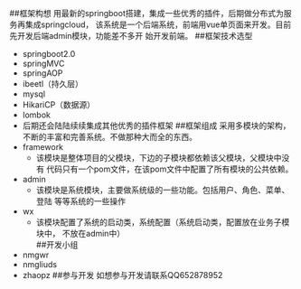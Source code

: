 ##框架构想
    用最新的springboot搭建，集成一些优秀的插件，后期做分布式为服务再集成springcloud，
    该系统是一个后端系统，前端用vue单页面来开发。目前先开发后端admin模块，功能差不多开
    始开发前端。
##框架技术选型
* springboot2.0
* springMVC
* springAOP
* ibeetl（持久层）
* mysql
* HikariCP（数据源）
* lombok
* 后期还会陆陆续续集成其他优秀的插件框架
##框架组成
采用多模块的架构，不断的丰富和完善系统。不做那种大而全的东西。
* framework
    * 该模块是整体项目的父模块，下边的子模块都依赖该父模块，父模块中没有
    代码只有一个pom文件，在该pom文件中配置了所有模块的公共依赖。
* admin
    * 该模块是系统模块，主要做系统级的一些功能。包括用户、角色、菜单、登陆
    等等系统的一些操作
* wx
    * 该模块配置了系统的启动类，系统配置（系统启动类，配置放在业务子模块中，
    不放在admin中）  
##开发小组
* nmgwr
* nmgliuds
* zhaopz
##参与开发
如想参与开发请联系QQ652878952      